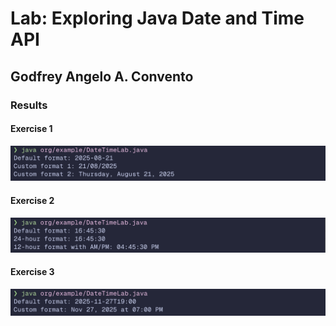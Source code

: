 # Lab: Exploring Java Date and Time API

## Godfrey Angelo A. Convento

### Results

#### Exercise 1

![alt text](image.png)

#### Exercise 2

![alt text](image-1.png)

#### Exercise 3

![alt text](image-2.png)
